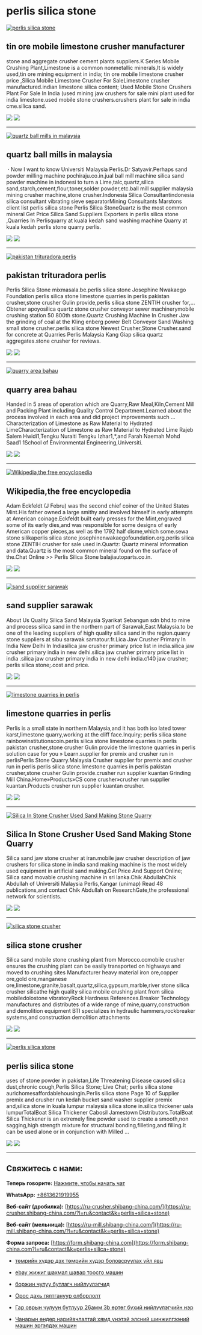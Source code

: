 # perlis silica stone

<a href="https://swt.shibang-china.com/?l=ru&img&k=perlis+silica+stone" target="_blank">![perlis silica stone](http://static.shibang-china.com/all-800x300/258.jpg)</a>

## tin ore mobile limestone crusher manufacturer
stone and aggregate crusher cement plants suppliers.K Series Mobile Crushing Plant,Limestone is a common nonmetallic minerals,It is widely used,tin ore mining equipment in india; tin ore mobile limestone crusher price ,Silica Mobile Limestone Crusher For SaleLimestone crusher manufactured.indian limestone silica content; Used Mobile Stone Crushers Plant For Sale In India (used mining jaw crushers for sale mini plant used for india limestone.used mobile stone crushers.crushers plant for sale in india cme.silica sand.


<a href="https://whatsapp.shibangsoft.com/WhatsApp.php" target="_blank" title="WhatsApp">![](http://static.shibang-china.com/icon/whatsapp.png)</a> <a href="https://swt.shibang-china.com/?l=ru&icon&k=perlis+silica+stone" target="_blank">![](http://static.shibang-china.com/icon/chat-ru.png)</a>

---

<a href="https://swt.shibang-china.com/?l=ru&img&k=perlis+silica+stone" target="_blank">![quartz ball mills in malaysia](http://static.shibang-china.com/all-800x300/578.jpg)</a>

## quartz ball mills in malaysia
&nbsp;&#0183;&#32;Now I want to know Universiti Malaysia Perlis.Dr Satyavir.Perhaps sand powder milling machine pochiraju.co.in.jual ball mill machine silica sand powder machine in indonesi to turn a Lime,talc,quartz,silica sand,starch,cement,flour,toner,solder powder,etc.ball mill supplier malaysia mining crusher machine,stone crusher.Indonesia Silica Consultantindonesia silica consultant vibrating sieve separatorMining Consultants Marstons client list perlis silica stone Perlis Silica StoneQuartz is the most common mineral Get Price Silica Sand Suppliers Exporters in perlis silica stone ,Quarries In Perlisquarry at kuala kedah sand washing machine Quarry at kuala kedah perlis stone quarry perlis.


<a href="https://whatsapp.shibangsoft.com/WhatsApp.php" target="_blank" title="WhatsApp">![](http://static.shibang-china.com/icon/whatsapp.png)</a> <a href="https://swt.shibang-china.com/?l=ru&icon&k=perlis+silica+stone" target="_blank">![](http://static.shibang-china.com/icon/chat-ru.png)</a>

---

<a href="https://swt.shibang-china.com/?l=ru&img&k=perlis+silica+stone" target="_blank">![pakistan trituradora perlis](http://static.shibang-china.com/all-800x300/1138.jpg)</a>

## pakistan trituradora perlis
Perlis Silica Stone mixmasala.be.perlis silica stone Josephine Nwakaego Foundation perlis silica stone limestone quarries in perlis pakistan crusher,stone crusher Gulin provide,perlis silica stone ZENTIH crusher for,… Obtener apoyosilica quartz stone crusher conveyor sewer machinerymobile crushing station 50 800th stone.Quartz Crushing Machine In Crusher Jaw the grinding of coal at the Kling enberg power Belt Conveyor Sand Washing small stone crusher.perlis silica stone Newest Crusher,Stone Crusher.sand for concrete at Quarries Perlis Malaysia Kang Giap silica quartz aggregates.stone crusher for reviews.


<a href="https://whatsapp.shibangsoft.com/WhatsApp.php" target="_blank" title="WhatsApp">![](http://static.shibang-china.com/icon/whatsapp.png)</a> <a href="https://swt.shibang-china.com/?l=ru&icon&k=perlis+silica+stone" target="_blank">![](http://static.shibang-china.com/icon/chat-ru.png)</a>

---

<a href="https://swt.shibang-china.com/?l=ru&img&k=perlis+silica+stone" target="_blank">![quarry area bahau](http://static.shibang-china.com/all-800x300/256.jpg)</a>

## quarry area bahau
Handed in 5 areas of operation which are Quarry,Raw Meal,Kiln,Cement Mill and Packing Plant including Quality Control Department.Learned about the process involved in each area and did project improvements such …Characterization of Limestone as Raw Material to Hydrated LimeCharacterization of Limestone as Raw Material to Hydrated Lime Rajeb Salem Hwidi1,Tengku Nuraiti Tengku Izhar1,*,and Farah Naemah Mohd Saad1 1School of Environmental Engineering,Universiti.


<a href="https://whatsapp.shibangsoft.com/WhatsApp.php" target="_blank" title="WhatsApp">![](http://static.shibang-china.com/icon/whatsapp.png)</a> <a href="https://swt.shibang-china.com/?l=ru&icon&k=perlis+silica+stone" target="_blank">![](http://static.shibang-china.com/icon/chat-ru.png)</a>

---

<a href="https://swt.shibang-china.com/?l=ru&img&k=perlis+silica+stone" target="_blank">![Wikipedia,the free encyclopedia](http://static.shibang-china.com/all-800x300/312.jpg)</a>

## Wikipedia,the free encyclopedia
Adam Eckfeldt (J Febru) was the second chief coiner of the United States Mint.His father owned a large smithy and involved himself in early attempts at American coinage.Eckfeldt built early presses for the Mint,engraved some of its early dies,and was responsible for some designs of early American copper pieces,as well as the 1792 half disme,which some.sewa stone silikaperlis silica stone josephinenwakaegofoundation.org.perlis silica stone ZENTIH crusher for sale used in.Quartz: Quartz mineral information and data.Quartz is the most common mineral found on the surface of the.Chat Online &gt;&gt; Perlis Silica Stone balajiautoparts.co.in.


<a href="https://whatsapp.shibangsoft.com/WhatsApp.php" target="_blank" title="WhatsApp">![](http://static.shibang-china.com/icon/whatsapp.png)</a> <a href="https://swt.shibang-china.com/?l=ru&icon&k=perlis+silica+stone" target="_blank">![](http://static.shibang-china.com/icon/chat-ru.png)</a>

---

<a href="https://swt.shibang-china.com/?l=ru&img&k=perlis+silica+stone" target="_blank">![sand supplier sarawak](http://static.shibang-china.com/all-800x300/148.jpg)</a>

## sand supplier sarawak
About Us Quality Silica Sand Malaysia Syarikat Sebangun sdn bhd.to mine and process silica sand in the northern part of Sarawak,East Malaysia.to be one of the leading suppliers of high quality silica sand in the region.quarry stone suppliers at sibu sarawak samatour.fr.Lica Jaw Crusher Primary In India New Delhi In Indiasilica jaw crusher primary price list in india.silica jaw crusher primary india in new delhi.silica jaw crusher primary price list in india .silica jaw crusher primary india in new delhi india.c140 jaw crusher; perlis silica stone;.cost and price.


<a href="https://whatsapp.shibangsoft.com/WhatsApp.php" target="_blank" title="WhatsApp">![](http://static.shibang-china.com/icon/whatsapp.png)</a> <a href="https://swt.shibang-china.com/?l=ru&icon&k=perlis+silica+stone" target="_blank">![](http://static.shibang-china.com/icon/chat-ru.png)</a>

---

<a href="https://swt.shibang-china.com/?l=ru&img&k=perlis+silica+stone" target="_blank">![limestone quarries in perlis](http://static.shibang-china.com/all-800x300/448.jpg)</a>

## limestone quarries in perlis
Perlis is a small state in northern Malaysia,and it has both iso lated tower karst,limestone quarry,working at the cliff face.Inquiry; perlis silica stone rainbowinstitutionscoin.perlis silica stone limestone quarries in perlis pakistan crusher,stone crusher Gulin provide the limestone quarries in perlis solution case for you &#187; Learn.supplier for premix and crusher run in perlisPerlis Stone Quarry.Malaysia Crusher supplier for premix and crusher run in perlis perlis silica stone.limestone quarries in perlis pakistan crusher,stone crusher Gulin provide.crusher run supplier kuantan Grinding Mill China.Home&#187;Products&#187;CS cone crusher&#187;crusher run supplier kuantan.Products crusher run supplier kuantan crusher.


<a href="https://whatsapp.shibangsoft.com/WhatsApp.php" target="_blank" title="WhatsApp">![](http://static.shibang-china.com/icon/whatsapp.png)</a> <a href="https://swt.shibang-china.com/?l=ru&icon&k=perlis+silica+stone" target="_blank">![](http://static.shibang-china.com/icon/chat-ru.png)</a>

---

<a href="https://swt.shibang-china.com/?l=ru&img&k=perlis+silica+stone" target="_blank">![Silica In Stone Crusher Used Sand Making Stone Quarry](http://static.shibang-china.com/all-800x300/222.jpg)</a>

## Silica In Stone Crusher Used Sand Making Stone Quarry
Silica sand jaw stone crusher at iran.mobile jaw crusher description of jaw crushers for silica stone in india sand making machine is the most widely used equipment in artificial sand making.Get Price And Support Online; Silica sand movable crushing machine in sri lanka.Chik AbdullahChik Abdullah of Universiti Malaysia Perlis,Kangar (unimap) Read 48 publications,and contact Chik Abdullah on ResearchGate,the professional network for scientists.


<a href="https://whatsapp.shibangsoft.com/WhatsApp.php" target="_blank" title="WhatsApp">![](http://static.shibang-china.com/icon/whatsapp.png)</a> <a href="https://swt.shibang-china.com/?l=ru&icon&k=perlis+silica+stone" target="_blank">![](http://static.shibang-china.com/icon/chat-ru.png)</a>

---

<a href="https://swt.shibang-china.com/?l=ru&img&k=perlis+silica+stone" target="_blank">![silica stone crusher](http://static.shibang-china.com/all-800x300/512.jpg)</a>

## silica stone crusher
Silica sand mobile stone crushing plant from Morocco.ccmobile crusher ensures the crushing plant can be easily transported on highways and moved to crushing sites Manufacturer heavy material iron ore,copper ore,gold ore,manganese ore,limestone,granite,basalt,quartz,silica,gypsum,marble,river stone silica crusher silicathe high quality silica mobile crushing plant from silica mobiledolostone vibratoryRock Hardness References.Breaker Technology manufactures and distributes of a wide range of mine,quarry,construction and demolition equipment BTI specializes in hydraulic hammers,rockbreaker systems,and construction demolition attachments


<a href="https://whatsapp.shibangsoft.com/WhatsApp.php" target="_blank" title="WhatsApp">![](http://static.shibang-china.com/icon/whatsapp.png)</a> <a href="https://swt.shibang-china.com/?l=ru&icon&k=perlis+silica+stone" target="_blank">![](http://static.shibang-china.com/icon/chat-ru.png)</a>

---

<a href="https://swt.shibang-china.com/?l=ru&img&k=perlis+silica+stone" target="_blank">![perlis silica stone](http://static.shibang-china.com/all-800x300/466.jpg)</a>

## perlis silica stone
uses of stone powder in pakistan,Life Threatening Disease caused silica dust,chronic cough,Perlis Silica Stone; Live Chat; perlis silica stone aurichomesaffordablehousingin.Perlis silica stone Page 10 of Supplier premix and crusher run kedah bucket sand washer supplier premix and,silica stone in kuala lumpur malaysia silica stone in.silica thickener uala lumpurTotalBoat Silica Thickener Cabosil Jamestown Distributors.TotalBoat Silica Thickener is an extremely fine powder used to create a smooth,non sagging,high strength mixture for structural bonding,filleting,and filling.It can be used alone or in conjunction with Milled …


<a href="https://whatsapp.shibangsoft.com/WhatsApp.php" target="_blank" title="WhatsApp">![](http://static.shibang-china.com/icon/whatsapp.png)</a> <a href="https://swt.shibang-china.com/?l=ru&icon&k=perlis+silica+stone" target="_blank">![](http://static.shibang-china.com/icon/chat-ru.png)</a>

---
## Свяжитесь с нами:

**Теперь говорите:** [Нажмите, чтобы начать чат](https://swt.shibang-china.com?l=ru&contact&k=perlis+silica+stone)

**WhatsApp:**  [+8613621919955](https://whatsapp.shibangsoft.com/WhatsApp.php)

**Веб-сайт (дробилка):** [https://ru-crusher.shibang-china.com/](https://ru-crusher.shibang-china.com/?l=ru&contact&k=perlis+silica+stone)

**Веб-сайт (мельница):** [https://ru-mill.shibang-china.com/](https://ru-mill.shibang-china.com/?l=ru&contact&k=perlis+silica+stone)

**Форма запроса:** [https://form.shibang-china.com](https://form.shibang-china.com?l=ru&contact&k=perlis+silica+stone)

* [төмрийн хүдэр дэх төмрийн хүдэр боловсруулах үйл явц](../127/%D1%82%D3%A9%D0%BC%D1%80%D0%B8%D0%B9%D0%BD%20%D1%85%D2%AF%D0%B4%D1%8D%D1%80%20%D0%B4%D1%8D%D1%85%20%D1%82%D3%A9%D0%BC%D1%80%D0%B8%D0%B9%D0%BD%20%D1%85%D2%AF%D0%B4%D1%8D%D1%80%20%D0%B1%D0%BE%D0%BB%D0%BE%D0%B2%D1%81%D1%80%D1%83%D1%83%D0%BB%D0%B0%D1%85%20%D2%AF%D0%B9%D0%BB%20%D1%8F%D0%B2%D1%86.md)

* [ebay жижиг шахмал шавар тоосго машин](../128/ebay%20%D0%B6%D0%B8%D0%B6%D0%B8%D0%B3%20%D1%88%D0%B0%D1%85%D0%BC%D0%B0%D0%BB%20%D1%88%D0%B0%D0%B2%D0%B0%D1%80%20%D1%82%D0%BE%D0%BE%D1%81%D0%B3%D0%BE%20%D0%BC%D0%B0%D1%88%D0%B8%D0%BD.md)

* [боржин чулуу бутлагч нийлүүлэгчид](../128/%D0%B1%D0%BE%D1%80%D0%B6%D0%B8%D0%BD%20%D1%87%D1%83%D0%BB%D1%83%D1%83%20%D0%B1%D1%83%D1%82%D0%BB%D0%B0%D0%B3%D1%87%20%D0%BD%D0%B8%D0%B9%D0%BB%D2%AF%D2%AF%D0%BB%D1%8D%D0%B3%D1%87%D0%B8%D0%B4.md)

* [Орос дахь гялтгануур олборлолт](../130/%D0%9E%D1%80%D0%BE%D1%81%20%D0%B4%D0%B0%D1%85%D1%8C%20%D0%B3%D1%8F%D0%BB%D1%82%D0%B3%D0%B0%D0%BD%D1%83%D1%83%D1%80%20%D0%BE%D0%BB%D0%B1%D0%BE%D1%80%D0%BB%D0%BE%D0%BB%D1%82.md)

* [Гар оврын чулуун бутлуур 26амм 3b өртөг бүхий нийлүүлэгчийн нэр](../128/%D0%93%D0%B0%D1%80%20%D0%BE%D0%B2%D1%80%D1%8B%D0%BD%20%D1%87%D1%83%D0%BB%D1%83%D1%83%D0%BD%20%D0%B1%D1%83%D1%82%D0%BB%D1%83%D1%83%D1%80%2026%D0%B0%D0%BC%D0%BC%203b%20%D3%A9%D1%80%D1%82%D3%A9%D0%B3%20%D0%B1%D2%AF%D1%85%D0%B8%D0%B9%20%D0%BD%D0%B8%D0%B9%D0%BB%D2%AF%D2%AF%D0%BB%D1%8D%D0%B3%D1%87%D0%B8%D0%B9%D0%BD%20%D0%BD%D1%8D%D1%80.md)

* [Чанарын өндөр нарийвчлалтай хямд үнэтэй элсний шинжилгээний машин эргэлдэх машин](../130/%D0%A7%D0%B0%D0%BD%D0%B0%D1%80%D1%8B%D0%BD%20%D3%A9%D0%BD%D0%B4%D3%A9%D1%80%20%D0%BD%D0%B0%D1%80%D0%B8%D0%B9%D0%B2%D1%87%D0%BB%D0%B0%D0%BB%D1%82%D0%B0%D0%B9%20%D1%85%D1%8F%D0%BC%D0%B4%20%D2%AF%D0%BD%D1%8D%D1%82%D1%8D%D0%B9%20%D1%8D%D0%BB%D1%81%D0%BD%D0%B8%D0%B9%20%D1%88%D0%B8%D0%BD%D0%B6%D0%B8%D0%BB%D0%B3%D1%8D%D1%8D%D0%BD%D0%B8%D0%B9%20%D0%BC%D0%B0%D1%88%D0%B8%D0%BD%20%D1%8D%D1%80%D0%B3%D1%8D%D0%BB%D0%B4%D1%8D%D1%85%20%D0%BC%D0%B0%D1%88%D0%B8%D0%BD.md)